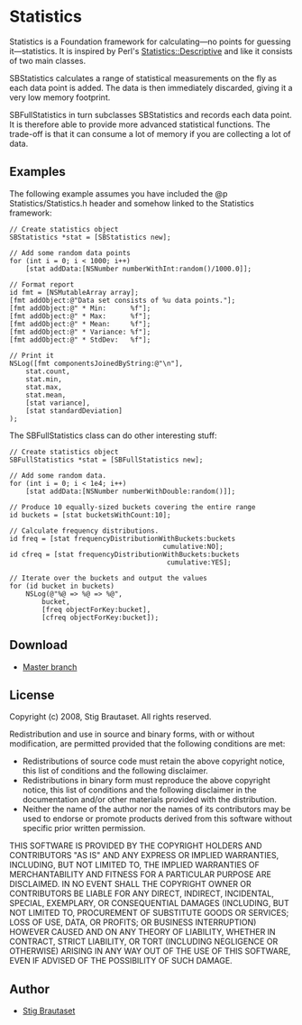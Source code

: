 # Statistics

Statistics is a Foundation framework for calculating&mdash;no points
for guessing it&mdash;statistics. It is inspired by Perl's <a
href="http://search.cpan.org/dist/Statistics-Descriptive/">
Statistics::Descriptive</a> and like it consists of two main classes.

SBStatistics calculates a range of statistical measurements on the fly
as each data point is added. The data is then immediately discarded,
giving it a very low memory footprint.

SBFullStatistics in turn subclasses SBStatistics and records each data
point. It is therefore able to provide more advanced statistical
functions. The trade-off is that it can consume a lot of memory if you
are collecting a lot of data.

## Examples

The following example assumes you have included the @p
Statistics/Statistics.h header and somehow linked to the Statistics
framework:

```objc
// Create statistics object
SBStatistics *stat = [SBStatistics new];

// Add some random data points
for (int i = 0; i < 1000; i++)
    [stat addData:[NSNumber numberWithInt:random()/1000.0]];

// Format report
id fmt = [NSMutableArray array];
[fmt addObject:@"Data set consists of %u data points."];
[fmt addObject:@" * Min:      %f"];
[fmt addObject:@" * Max:      %f"];
[fmt addObject:@" * Mean:     %f"];
[fmt addObject:@" * Variance: %f"];
[fmt addObject:@" * StdDev:   %f"];

// Print it
NSLog([fmt componentsJoinedByString:@"\n"],
    stat.count,
    stat.min,
    stat.max,
    stat.mean,
    [stat variance],
    [stat standardDeviation]
);
```

The SBFullStatistics class can do other interesting stuff:

```objc
// Create statistics object
SBFullStatistics *stat = [SBFullStatistics new];

// Add some random data.
for (int i = 0; i < 1e4; i++)
    [stat addData:[NSNumber numberWithDouble:random()]];

// Produce 10 equally-sized buckets covering the entire range
id buckets = [stat bucketsWithCount:10];

// Calculate frequency distributions.
id freq = [stat frequencyDistributionWithBuckets:buckets
                                      cumulative:NO];
id cfreq = [stat frequencyDistributionWithBuckets:buckets
                                       cumulative:YES];

// Iterate over the buckets and output the values
for (id bucket in buckets)
    NSLog(@"%@ => %@ => %@",
        bucket,
        [freq objectForKey:bucket],
        [cfreq objectForKey:bucket]);
```


## Download

* [Master branch](http://github.com/stig/Statistics/zipball/master)

## License

Copyright (c) 2008, Stig Brautaset. All rights reserved.

Redistribution and use in source and binary forms, with or without modification, are permitted provided that the following conditions are met:

* Redistributions of source code must retain the above copyright notice,   this list of conditions and the following disclaimer.
* Redistributions in binary form must reproduce the above copyright notice, this list of conditions and the following disclaimer in the documentation and/or other materials provided with the distribution.
* Neither the name of the author nor the names of its contributors may be used to endorse or promote products derived from this software without specific prior written permission.
 
THIS SOFTWARE IS PROVIDED BY THE COPYRIGHT HOLDERS AND CONTRIBUTORS "AS IS" AND ANY EXPRESS OR IMPLIED WARRANTIES, INCLUDING, BUT NOT LIMITED TO, THE IMPLIED WARRANTIES OF MERCHANTABILITY AND FITNESS FOR A PARTICULAR PURPOSE ARE DISCLAIMED. IN NO EVENT SHALL THE COPYRIGHT OWNER OR CONTRIBUTORS BE LIABLE FOR ANY DIRECT, INDIRECT, INCIDENTAL, SPECIAL, EXEMPLARY, OR CONSEQUENTIAL DAMAGES (INCLUDING, BUT NOT LIMITED TO, PROCUREMENT OF SUBSTITUTE GOODS OR SERVICES; LOSS OF USE, DATA, OR PROFITS; OR BUSINESS INTERRUPTION) HOWEVER CAUSED AND ON ANY THEORY OF LIABILITY, WHETHER IN CONTRACT, STRICT LIABILITY, OR TORT (INCLUDING NEGLIGENCE OR OTHERWISE) ARISING IN ANY WAY OUT OF THE USE OF THIS SOFTWARE, EVEN IF ADVISED OF THE POSSIBILITY OF SUCH DAMAGE.

## Author

* [Stig Brautaset](stig@brautaset.org)


